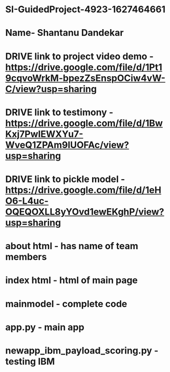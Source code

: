 # SI-GuidedProject-4923-1627464661
# Name- Shantanu Dandekar
# DRIVE link to project video demo - https://drive.google.com/file/d/1Pt19cqvoWrkM-bpezZsEnspOCiw4vW-C/view?usp=sharing 
# DRIVE link to testimony - https://drive.google.com/file/d/1BwKxj7PwIEWXYu7-WveQ1ZPAm9lUOFAc/view?usp=sharing
# DRIVE link to pickle model - https://drive.google.com/file/d/1eHO6-L4uc-OQEQOXLL8yYOvd1ewEKghP/view?usp=sharing
# about html - has name of team members
# index html - html of main page
# mainmodel - complete code 
# app.py - main app
# newapp_ibm_payload_scoring.py - testing IBM 
